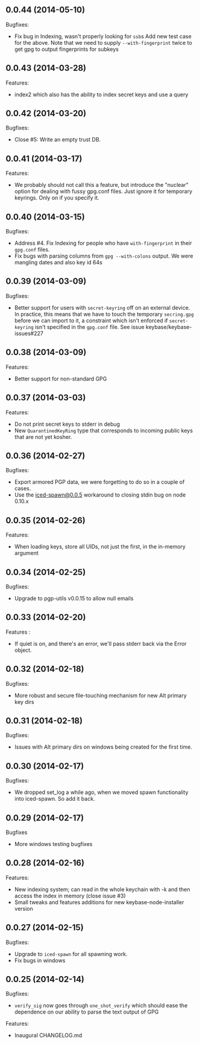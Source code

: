## 0.0.44 (2014-05-10)

Bugfixes:

  - Fix bug in Indexing, wasn't properly looking for `ssb`s
    Add new test case for the above. Note that we need to supply `--with-fingerprint`
    twice to get gpg to output fingerprints for subkeys

## 0.0.43 (2014-03-28)

Features:

  - index2 which also has the ability to index secret keys and use a query

## 0.0.42 (2014-03-20)

Bugfixes:

  - Close #5: Write an empty trust DB.

## 0.0.41 (2014-03-17)

Features:

  - We probably should not call this a feature, but introduce the 
    "nuclear" option for dealing with fussy gpg.conf files.  Just
    ignore it for temporary keyrings.  Only on if you specify it.

## 0.0.40 (2014-03-15)

Bugfixes:

  - Address #4.  Fix Indexing for people who have `with-fingerprint` in their 
    `gpg.conf` files.
  - Fix bugs with parsing columns from `gpg --with-colons` output.  We were
    mangling dates and also key id 64s

## 0.0.39 (2014-03-09)

Bugfixes:

  - Better support for users with `secret-keyring` off on an external device. In practice,
    this means that we have to touch the temporary `secring.gpg` before we can import to it,
    a constraint which isn't enforced if `secret-keyring` isn't specified in the `gpg.conf` file.
    See issue keybase/keybase-issues#227

## 0.0.38 (2014-03-09)

Features:

  - Better support for non-standard GPG

## 0.0.37 (2014-03-03)

Features:

  - Do not print secret keys to stderr in debug
  - New `QuarantinedKeyRing` type that corresponds to incoming public keys that are
    not yet kosher.

## 0.0.36 (2014-02-27)

Bugfixes:
  
  - Export armored PGP data, we were forgetting to do so in a couple of cases.
  - Use the iced-spawn@0.0.5 workaround to closing stdin bug on node 0.10.x

## 0.0.35 (2014-02-26)

Features:

  - When loading keys, store all UIDs, not just the first, in the in-memory argument

## 0.0.34 (2014-02-25)

Bugfixes:

  - Upgrade to pgp-utils v0.0.15 to allow null emails

## 0.0.33 (2014-02-20)

Features :
 
  - If quiet is on, and there's an error, we'll pass stderr back via the Error object.

## 0.0.32 (2014-02-18)

Bugfixes:

  - More robust and secure file-touching mechanism for new Alt primary key dirs

## 0.0.31 (2014-02-18)

Bugfixes:

  - Issues with Alt primary dirs on windows being created for the first time.

## 0.0.30 (2014-02-17)

Bugfixes:

  - We dropped set_log a while ago, when we moved spawn functionality into iced-spawn.  So add it back.

## 0.0.29 (2014-02-17)

Bugfixes

  - More windows testing bugfixes

## 0.0.28 (2014-02-16)

Features:

  - New indexing system; can read in the whole keychain with -k and then access the index in memory (close issue #3)
  - Small tweaks and features additions for new keybase-node-installer version


## 0.0.27 (2014-02-15)

Bugfixes:

  - Upgrade to `iced-spawn` for all spawning work.
  - Fix bugs in windows

## 0.0.25 (2014-02-14)

Bugfixes:
  
  - `verify_sig` now goes through `one_shot_verify` which should ease the dependence on our ability to parse the text output of GPG

Features:

  - Inaugural CHANGELOG.md
